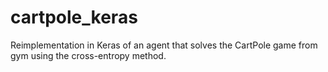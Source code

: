 # cartpole_keras
Reimplementation in Keras of an agent that solves the CartPole game from gym using the cross-entropy method.
